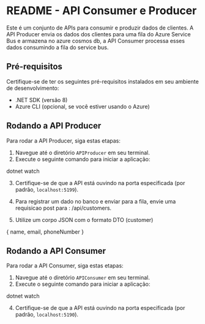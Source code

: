 # README - API Consumer e Producer

Este é um conjunto de APIs para consumir e produzir dados de clientes. A API Producer envia os dados dos clientes para uma fila do Azure Service Bus e armazena no azure cosmos db,  a API Consumer processa esses dados consumindo a fila do service bus.

## Pré-requisitos

Certifique-se de ter os seguintes pré-requisitos instalados em seu ambiente de desenvolvimento:

- .NET SDK (versão 8)
- Azure CLI (opcional, se você estiver usando o Azure)

## Rodando a API Producer

Para rodar a API Producer, siga estas etapas:

1. Navegue até o diretório `APIProducer` em seu terminal.
2. Execute o seguinte comando para iniciar a aplicação:

dotnet watch

3. Certifique-se de que a API está ouvindo na porta especificada (por padrão, `localhost:5199`).

4. Para registrar um dado no banco e enviar para a fila, envie uma requisicao post para : /api/customers.

5. Utilize um corpo JSON com o formato DTO (customer)

{
name,
email,
phoneNumber
}

## Rodando a API Consumer

Para rodar a API Consumer, siga estas etapas:

1. Navegue até o diretório `APIConsumer` em seu terminal.
2. Execute o seguinte comando para iniciar a aplicação:
   
dotnet watch

4. Certifique-se de que a API está ouvindo na porta especificada (por padrão, `localhost:5190`).

